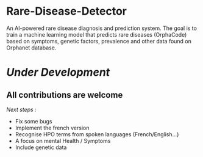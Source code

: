 # Rare-Disease-Detector
An AI-powered rare disease diagnosis and prediction system. The goal is to train a machine learning model that predicts rare diseases (OrphaCode) based on symptoms, genetic factors, prevalence and other data found on Orphanet database. 


# *Under Development* 
## All contributions are welcome

*Next steps :*

- Fix some bugs
- Implement the french version
- Recognise HPO terms from spoken languages (French/English...)
- A focus on mental Health / Symptoms
- Include genetic data
